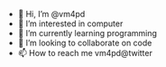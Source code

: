 - 👋 Hi, I’m @vm4pd
- 👀 I’m interested in computer
- 🌱 I’m currently learning programming
- 💞️ I’m looking to collaborate on code
- 📫 How to reach me vm4pd@twitter

<!---
vm4pd/vm4pd is a ✨ special ✨ repository because its `README.md` (this file) appears on your GitHub profile.
You can click the Preview link to take a look at your changes.
--->
